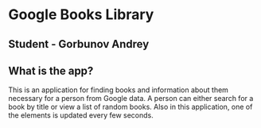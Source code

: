 
# Google Books Library

## Student - Gorbunov Andrey

## What is the app?


This is an application for finding books and information about them necessary for a person from Google data. A person can either search for a book by title or view a list of random books. Also in this application, one of the elements is updated every few seconds.
